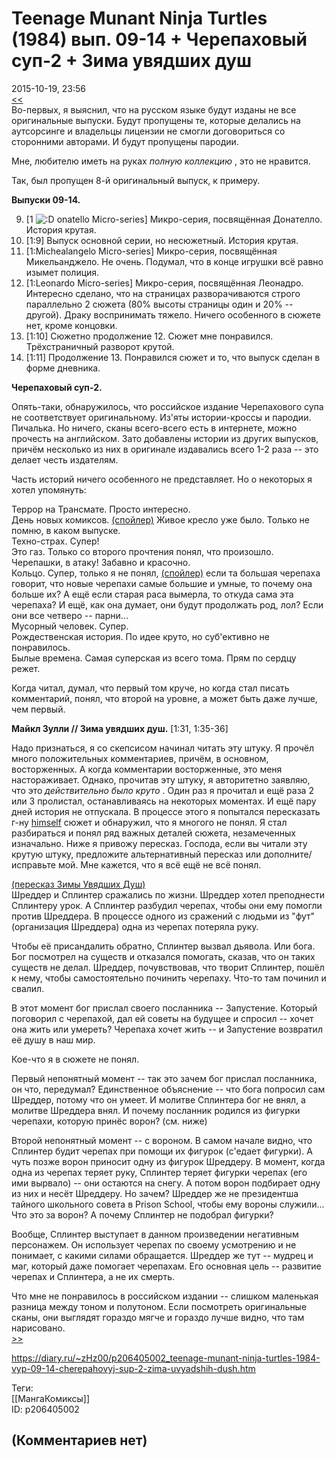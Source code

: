 Teenage Munant Ninja Turtles (1984) вып. 09-14 + Черепаховый суп-2 + Зима увядших душ
=====================================================================================

  
2015-10-19, 23:56  
  [<<](Teenage%20Munant%20Ninja%20Turtles%20(1984)%20вып.%2001-08%20+%20Черепаховый%20суп-1)    
 Во-первых, я выяснил, что на русском языке будут изданы не все оригинальные выпуски. Будут пропущены те, которые делались на аутсорсинге и владельцы лицензии не смогли договориться со сторонними авторами. И будут пропущены пародии.   
   
 Мне, любителю иметь на руках  *полную коллекцию*  , это не нравится.   
   
 Так, был пропущен 8-й оригинальный выпуск, к примеру.   
   
  **Выпуски 09-14.**    
   
 9. [1 ![:D](http://static.diary.ru/picture/1131.gif) onatello Micro-series] Микро-серия, посвящённая Донателло. История крутая.   
 10. [1:9] Выпуск основной серии, но несюжетный. История крутая.   
 11. [1:Michealangelo Micro-series] Микро-серия, посвящённая Микельанджело. Не очень. Подумал, что в конце игрушки всё равно изымет полиция.   
 12. [1:Leonardo Micro-series] Микро-серия, посвящённая Леонадро. Интересно сделано, что на страницах разворачиваются строго параллельно 2 сюжета (80% высоты страницы один и 20% -- другой). Драку воспринимать тяжело. Ничего особенного в сюжете нет, кроме концовки.   
 13. [1:10] Сюжетно продолжение 12. Сюжет мне понравился. Трёхстраничный разворот крутой.   
 14. [1:11] Продолжение 13. Понравился сюжет и то, что выпуск сделан в форме дневника.   
   
  **Черепаховый суп-2.**    
   
 Опять-таки, обнаружилось, что российское издание Черепахового супа не соответствует оригинальному. Из'яты истории-кроссы и пародии. Пичалька. Но ничего, сканы всего-всего есть в интернете, можно прочесть на английском. Зато добавлены истории из других выпусков, причём несколько из них в оригинале издавались всего 1-2 раза -- это делает честь издателям.   
   
 Часть историй ничего особенного не представляет. Но о некоторых я хотел упомянуть:   
   
 Террор на Трансмате. Просто интересно.   
 День новых комиксов.  [(спойлер)](https://zHz00.diary.ru/p206405002.htm?index=1#linkmore206405002m1)    Живое кресло   уже было. Только не помню, в каком выпуске.   
 Техно-страх. Супер!   
 Это газ. Только со второго прочтения понял, что произошло.   
 Черепашки, в атаку! Забавно и красочно.   
 Кольцо. Супер, только я не понял,  [(спойлер)](https://zHz00.diary.ru/p206405002.htm?index=2#linkmore206405002m2)    если та большая черепаха говорит, что новые черепахи самые большие и умные, то почему она больше их? А ещё если старая раса вымерла, то откуда сама эта черепаха? И ещё, как она думает, они будут продолжать род, лол? Если они все четверо -- парни...     
 Мусорный человек. Супер.   
 Рождественская история. По идее круто, но суб'ективно не понравилось.   
 Былые времена. Самая суперская из всего тома. Прям по сердцу режет.   
   
 Когда читал, думал, что первый том круче, но когда стал писать комментарий, понял, что второй на уровне, а может быть даже лучше, чем первый.   
   
  **Майкл Зулли // Зима увядших душ.**  [1:31, 1:35-36]   
   
 Надо признаться, я со скепсисом начинал читать эту штуку. Я прочёл много положительных комментариев, причём, в основном, восторженных. А когда комментарии восторженные, это меня настораживает. Однако, прочитав эту штуку, я авторитетно заявляю, что это  *действительно было круто*  . Один раз я прочитал и ещё раза 2 или 3 пролистал, останавливаясь на некоторых моментах. И ещё пару дней история не отпускала. В процессе этого я попытался пересказать г-ну  [himself](http://himself.diary.ru "void")  сюжет и обнаружил, что я многого не понял. Я стал разбираться и понял ряд важных деталей сюжета, незамеченных изначально. Ниже я привожу пересказ. Господа, если вы читали эту крутую штуку, предложите альтернативный пересказ или дополните/исправьте мой. Мне кажется, что я всё ещё не всё понял.   
   
  [(пересказ Зимы Увядших Душ)](https://zHz00.diary.ru/p206405002.htm?index=3#linkmore206405002m3)      
 Шреддер и Сплинтер сражались по жизни. Шреддер хотел преподнести Сплинтеру урок. А Сплинтер разбудил черепах, чтобы они ему помогли против Шреддера. В процессе одного из сражений с людьми из "фут" (организация Шреддера) одна из черепах потеряла руку.   
   
 Чтобы её присандалить обратно, Сплинтер вызвал дьявола. Или бога. Бог посмотрел на существ и отказался помогать, сказав, что он таких существ не делал. Шреддер, почувствовав, что творит Сплинтер, пошёл к нему, чтобы самостоятельно починить черепаху. Что-то там починил и свалил.   
   
 В этот момент бог прислал своего посланника -- Запустение. Который поговорил с черепахой, дал ей советы на будущее и спросил -- хочет она жить или умереть? Черепаха хочет жить -- и Запустение возвратил её душу в наш мир.   
   
 Кое-что я в сюжете не понял.   
   
 Первый непонятный момент -- так это зачем бог прислал посланника, он что, передумал? Единственное объяснение -- что бога попросил сам Шреддер, потому что он умеет. И молитве Сплинтера бог не внял, а молитве Шреддера внял. И почему посланник родился из фигурки черепахи, которую принёс ворон? (см. ниже)   
   
 Второй непонятный момент -- с вороном. В самом начале видно, что Сплинтер будит черепах при помощи их фигурок (с'едает фигурки). А чуть позже ворон приносит одну из фигурок Шреддеру. В момент, когда одна из черепах теряет руку, Сплинтер теряет фигурки черепах (его ими вырвало) -- они остаются на снегу. А потом ворон подбирает одну из них и несёт Шреддеру. Но зачем? Шреддер же не президентша тайного школьного совета в Prison School, чтобы ему вороны служили... Что это за ворон? А почему Сплинтер не подобрал фигурки?   
   
 Вообще, Сплинтер выступает в данном произведении негативным персонажем. Он использует черепах по своему усмотрению и не понимает, с какими силами обращается. Шреддер же тут -- мудрец и маг, который даже помогает черепахам. Его основная цель -- развитие черепах и Сплинтера, а не их смерть.   
     
   
 Что мне не понравилось в российском издании -- слишком маленькая разница между тоном и полутоном. Если посмотреть оригинальные сканы, они выглядят гораздо мягче и гораздо лучше видно, что там нарисовано.   
  [>>](Черепашки-ниндзя%20(1984)%20вып.%2015-19%20END%20+%20Рассказы%20о%20Черепашках-ниндзя%20vol.1)    
  
<https://diary.ru/~zHz00/p206405002_teenage-munant-ninja-turtles-1984-vyp-09-14-cherepahovyj-sup-2-zima-uvyadshih-dush.htm>  
  
Теги:  
[[МангаКомиксы]]  
ID: p206405002  


(Комментариев нет)
------------------